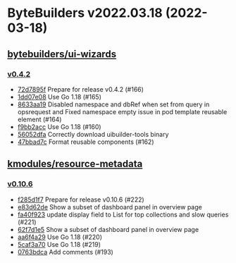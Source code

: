 # ByteBuilders v2022.03.18 (2022-03-18)


## [bytebuilders/ui-wizards](https://github.com/bytebuilders/ui-wizards)

### [v0.4.2](https://github.com/bytebuilders/ui-wizards/releases/tag/v0.4.2)

- [72d7895f](https://github.com/bytebuilders/ui-wizards/commit/72d7895f) Prepare for release v0.4.2 (#166)
- [1dd07e08](https://github.com/bytebuilders/ui-wizards/commit/1dd07e08) Use Go 1.18 (#165)
- [8633aa19](https://github.com/bytebuilders/ui-wizards/commit/8633aa19) Disabled namespace and dbRef when set from query in opsrequest and Fixed namespace empty issue in pod template reusable element  (#164)
- [f9bb2acc](https://github.com/bytebuilders/ui-wizards/commit/f9bb2acc) Use Go 1.18 (#160)
- [56052dfa](https://github.com/bytebuilders/ui-wizards/commit/56052dfa) Correctly download uibuilder-tools binary
- [47bbad7c](https://github.com/bytebuilders/ui-wizards/commit/47bbad7c) Format reusable components (#162)



## [kmodules/resource-metadata](https://github.com/kmodules/resource-metadata)

### [v0.10.6](https://github.com/kmodules/resource-metadata/releases/tag/v0.10.6)

- [f285d1f7](https://github.com/kmodules/resource-metadata/commit/f285d1f7) Prepare for release v0.10.6 (#222)
- [e83d62de](https://github.com/kmodules/resource-metadata/commit/e83d62de) Show a subset of dashboard panel in overview page
- [fa40f923](https://github.com/kmodules/resource-metadata/commit/fa40f923) update display field to List for top collections and slow queries (#221)
- [62f7d1e5](https://github.com/kmodules/resource-metadata/commit/62f7d1e5) Show a subset of dashboard panel in overview page
- [aa6f4a29](https://github.com/kmodules/resource-metadata/commit/aa6f4a29) Use Go 1.18 (#220)
- [5caf3a70](https://github.com/kmodules/resource-metadata/commit/5caf3a70) Use Go 1.18 (#219)
- [0763bdca](https://github.com/kmodules/resource-metadata/commit/0763bdca) Add comments (#193)



